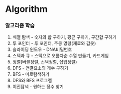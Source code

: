 # Algorithm

### 알고리즘 학습 ###
1. 배열 탐색 - 숫자의 합 구하기, 평균 구하기, 구간합 구하기
2. 투 포인터 - 투 포인터, 주몽 명령(재료와 갑옷)
3. 슬라이딩 윈도우 - DNA비밀번호
4. 스택과 큐 - 스택으로 오름차순 수열 만들기, 카드게임
5. 정렬(버블정렬, 선택정렬, 삽입정렬)
6. DFS - 연결요소의 개수 구하기
7. BFS - 미로탐색하기
8. DFS와 BFS 프로그램
9. 이진탐색 - 원하는 정수 찾기
